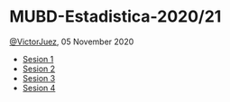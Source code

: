 MUBD-Estadistica-2020/21
================
[@VictorJuez](https://github.com/VictorJuez),
05 November 2020

- [Sesion 1](sesion1/informe.md)
- [Sesion 2](sesion2/informe.md)
- [Sesion 3](sesion3/informe.md)
- [Sesion 4](sesion4/informe.md)
